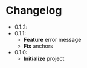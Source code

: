 # Changelog

* 0.1.2:
* 0.1.1:
  * **Feature** error message
  * **Fix** anchors
* 0.1.0:
  * **Initialize** project
